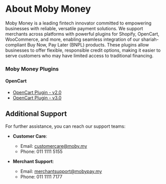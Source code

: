 # About Moby Money

Moby Money is a leading fintech innovator committed to empowering businesses with reliable, versatile payment solutions. We support merchants across platforms with powerful plugins for Shopify, OpenCart, WooCommerce, and more, enabling seamless integration of our shariah-compliant Buy Now, Pay Later (BNPL) products. These plugins allow businesses to offer flexible, responsible credit options, making it easier to serve customers who may have limited access to traditional financing.

### Moby Money Plugins

#### OpenCart
- [OpenCart Plugin - v2.0](opencart/v2.0/mobypay.ocmod.zip)
- [OpenCart Plugin - v3.0](opencart/v1.0/mobypay.ocmod.zip)

## Additional Support

For further assistance, you can reach our support teams:

- **Customer Care**:  
  - Email: [customercare@moby.my](mailto:customercare@moby.my)  
  - Phone: 011 1111 5155

- **Merchant Support**:  
  - Email: [merchantsupport@mobypay.my](mailto:merchantsupport@mobypay.my)  
  - Phone: 011 1111 7177
